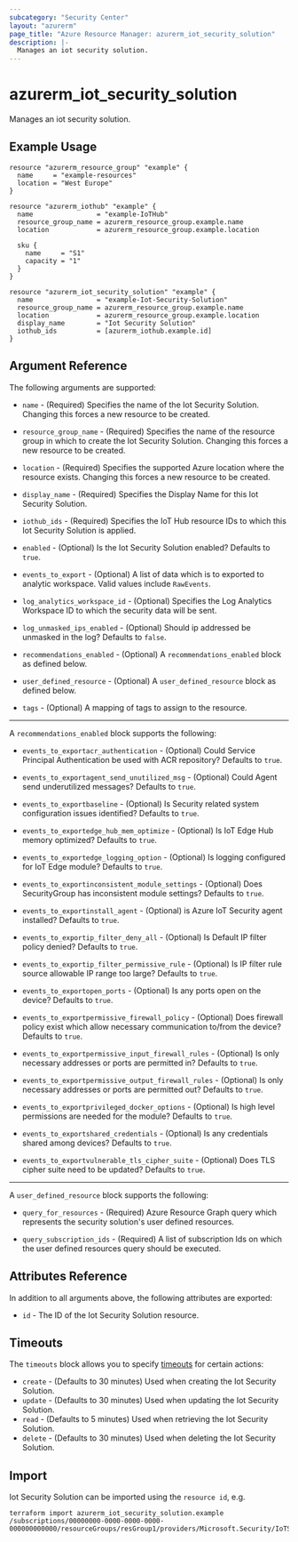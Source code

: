 ```yaml
---
subcategory: "Security Center"
layout: "azurerm"
page_title: "Azure Resource Manager: azurerm_iot_security_solution"
description: |-
  Manages an iot security solution.
---
```


# azurerm_iot_security_solution

Manages an iot security solution.

## Example Usage

```hcl
resource "azurerm_resource_group" "example" {
  name     = "example-resources"
  location = "West Europe"
}

resource "azurerm_iothub" "example" {
  name                = "example-IoTHub"
  resource_group_name = azurerm_resource_group.example.name
  location            = azurerm_resource_group.example.location

  sku {
    name     = "S1"
    capacity = "1"
  }
}

resource "azurerm_iot_security_solution" "example" {
  name                = "example-Iot-Security-Solution"
  resource_group_name = azurerm_resource_group.example.name
  location            = azurerm_resource_group.example.location
  display_name        = "Iot Security Solution"
  iothub_ids          = [azurerm_iothub.example.id]
}
```

## Argument Reference

The following arguments are supported:

* `name` - (Required) Specifies the name of the Iot Security Solution. Changing this forces a new resource to be created.

* `resource_group_name` - (Required) Specifies the name of the resource group in which to create the Iot Security Solution. Changing this forces a new resource to be created.

* `location` - (Required) Specifies the supported Azure location where the resource exists. Changing this forces a new resource to be created.

* `display_name` - (Required) Specifies the Display Name for this Iot Security Solution.

* `iothub_ids` - (Required) Specifies the IoT Hub resource IDs to which this Iot Security Solution is applied.

* `enabled` - (Optional) Is the Iot Security Solution enabled? Defaults to `true`.

* `events_to_export` - (Optional) A list of data which is to exported to analytic workspace. Valid values include `RawEvents`.

* `log_analytics_workspace_id` - (Optional) Specifies the Log Analytics Workspace ID to which the security data will be sent.

* `log_unmasked_ips_enabled` - (Optional) Should ip addressed be unmasked in the log? Defaults to `false`.

* `recommendations_enabled` - (Optional) A `recommendations_enabled` block as defined below.

* `user_defined_resource` - (Optional) A `user_defined_resource` block as defined below.

* `tags` - (Optional) A mapping of tags to assign to the resource.

---

A `recommendations_enabled` block supports the following:

* `events_to_exportacr_authentication` - (Optional) Could Service Principal Authentication be used with ACR repository? Defaults to `true`.

* `events_to_exportagent_send_unutilized_msg` - (Optional) Could Agent send underutilized messages? Defaults to `true`.

* `events_to_exportbaseline` - (Optional) Is Security related system configuration issues identified? Defaults to `true`.

* `events_to_exportedge_hub_mem_optimize` - (Optional) Is IoT Edge Hub memory optimized? Defaults to `true`.

* `events_to_exportedge_logging_option` - (Optional) Is logging configured for IoT Edge module? Defaults to `true`.

* `events_to_exportinconsistent_module_settings` - (Optional) Does SecurityGroup has inconsistent module settings? Defaults to `true`.

* `events_to_exportinstall_agent` - (Optional) is Azure IoT Security agent installed? Defaults to `true`.

* `events_to_exportip_filter_deny_all` - (Optional) Is Default IP filter policy denied? Defaults to `true`.

* `events_to_exportip_filter_permissive_rule` - (Optional) Is IP filter rule source allowable IP range too large? Defaults to `true`.

* `events_to_exportopen_ports` - (Optional) Is any ports open on the device? Defaults to `true`.

* `events_to_exportpermissive_firewall_policy` - (Optional) Does firewall policy exist which allow necessary communication to/from the device? Defaults to `true`.

* `events_to_exportpermissive_input_firewall_rules` - (Optional) Is only necessary addresses or ports are permitted in? Defaults to `true`.

* `events_to_exportpermissive_output_firewall_rules` - (Optional) Is only necessary addresses or ports are permitted out? Defaults to `true`.

* `events_to_exportprivileged_docker_options` - (Optional) Is high level permissions are needed for the module? Defaults to `true`.

* `events_to_exportshared_credentials` - (Optional) Is any credentials shared among devices? Defaults to `true`.

* `events_to_exportvulnerable_tls_cipher_suite` - (Optional) Does TLS cipher suite need to be updated? Defaults to `true`.

---

A `user_defined_resource` block supports the following:

* `query_for_resources` - (Required) Azure Resource Graph query which represents the security solution's user defined resources.

* `query_subscription_ids` - (Required) A list of subscription Ids on which the user defined resources query should be executed.

## Attributes Reference

In addition to all arguments above, the following attributes are exported:

* `id` - The ID of the Iot Security Solution resource.

## Timeouts

The `timeouts` block allows you to specify [timeouts](https://www.terraform.io/docs/configuration/resources.html#timeouts) for certain actions:

* `create` - (Defaults to 30 minutes) Used when creating the Iot Security Solution.
* `update` - (Defaults to 30 minutes) Used when updating the Iot Security Solution.
* `read` - (Defaults to 5 minutes) Used when retrieving the Iot Security Solution.
* `delete` - (Defaults to 30 minutes) Used when deleting the Iot Security Solution.

## Import

Iot Security Solution can be imported using the `resource id`, e.g.

```shell
terraform import azurerm_iot_security_solution.example /subscriptions/00000000-0000-0000-0000-000000000000/resourceGroups/resGroup1/providers/Microsoft.Security/IoTSecuritySolutions/solution1
```
